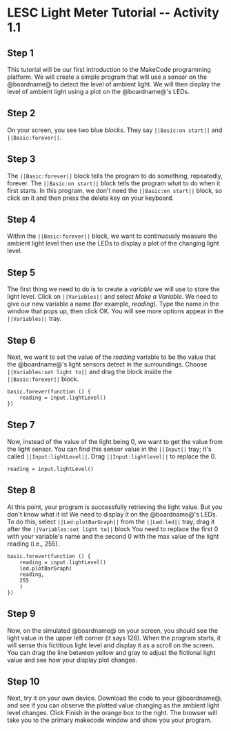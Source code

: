 # LESC Light Meter Tutorial -- Activity 1.1

## Step 1

This tutorial will be our first introduction to the MakeCode programming platform. We will create a simple program that will use a sensor on the @boardname@ to detect the level of ambient light. We will then display the level of ambient light using a plot on the @boardname@'s LEDs.

## Step 2

On your screen, you see two blue *blocks*. They say ``||Basic:on start||`` and ``||Basic:forever||``. 

## Step 3

The ``||Basic:forever||`` block tells the program to do something, repeatedly, forever. The ``||Basic:on start||`` block tells the program what to do when it first starts.  In this program, we don't need the ``||Basic:on start||`` block, so click on it and then press the delete key on your keyboard.

## Step 4

Within the ``||Basic:forever||`` block, we want to continuously measure the ambient light level then use the LEDs to display a plot of the changing light level.

## Step 5

The first thing we need to do is to create a *variable* we will use to store the light level. Click on ``||Variables||`` and select *Make a Variable*. We need to give our new variable a name (for example, *reading*). Type the name in the  window that pops up, then click OK. You will see more options appear in the ``||Variables||`` tray.

## Step 6

Next, we want to set the value of the *reading* variable to be the value that the @boardname@'s light sensors detect in the surroundings. Choose ``||Variables:set light to||`` and drag the block inside the ``||Basic:forever||`` block.

```blocks
basic.forever(function () {
    reading = input.lightLevel()
})
```

## Step 7

Now, instead of the value of the light being 0, we want to get the value from the light sensor. You can find this sensor value in the ``||Input||`` tray; it's called ``||Input:lightLevel||``. Drag ``||Input:lightlevel||`` to replace the 0.

```blocks
reading = input.lightLevel()
```

## Step 8

At this point, your program is successfully retrieving the light value. But you don't know what it is! We need to display it on the @boardname@'s LEDs. To do this, select ``||Led:plotBarGraph||`` from the ``||Led:led||`` tray, drag it after the ``||Variables:set light to||`` block You need to replace the first 0 with your variable's name and the second 0 with the max value of the light reading (i.e., 255).

```blocks
basic.forever(function () {
    reading = input.lightLevel()
    led.plotBarGraph(
    reading,
    255
    )
})
```

## Step 9

Now, on the simulated @boardname@ on your screen, you should see the light value in the upper left corner (it says 128). When the program starts, it will sense this fictitious light level and display it as a scroll on the screen. You can drag the line between yellow and gray to adjust the fictional light value and see how your display plot changes.

## Step 10

Next, try it on your own device. Download the code to your @boardname@, and see if you can observe the plotted value changing as the ambient light level changes. Click Finish in the orange box to the right. The browser will take you to the primary makecode window and show you your program.
